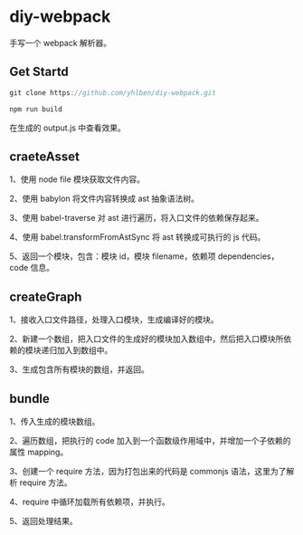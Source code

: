 # diy-webpack

手写一个 webpack 解析器。

## Get Startd

```js
git clone https://github.com/yhlben/diy-webpack.git

npm run build
```

在生成的 output.js 中查看效果。

## craeteAsset

1、使用 node file 模块获取文件内容。

2、使用 babylon 将文件内容转换成 ast 抽象语法树。

3、使用 babel-traverse 对 ast 进行遍历，将入口文件的依赖保存起来。

4、使用 babel.transformFromAstSync 将 ast 转换成可执行的 js 代码。

5、返回一个模块，包含：模块 id，模块 filename，依赖项 dependencies，code 信息。

## createGraph

1、接收入口文件路径，处理入口模块，生成编译好的模块。

2、新建一个数组，把入口文件的生成好的模块加入数组中，然后把入口模块所依赖的模块递归加入到数组中。

3、生成包含所有模块的数组，并返回。

## bundle

1、传入生成的模块数组。

2、遍历数组，把执行的 code 加入到一个函数级作用域中，并增加一个子依赖的属性 mapping。

3、创建一个 require 方法，因为打包出来的代码是 commonjs 语法，这里为了解析 require 方法。

4、require 中循环加载所有依赖项，并执行。

5、返回处理结果。
